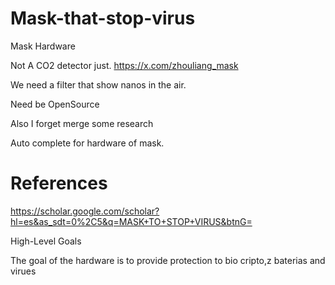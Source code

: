 # Mask-that-stop-virus


Mask Hardware

Not A CO2 detector just.
https://x.com/zhouliang_mask

We need a filter that show nanos in the air.

Need be OpenSource

Also I forget merge some research

Auto complete for hardware of mask.


# References

https://scholar.google.com/scholar?hl=es&as_sdt=0%2C5&q=MASK+TO+STOP+VIRUS&btnG=

High-Level Goals

The goal of the hardware is to provide protection to bio cripto,z baterias and
virues
